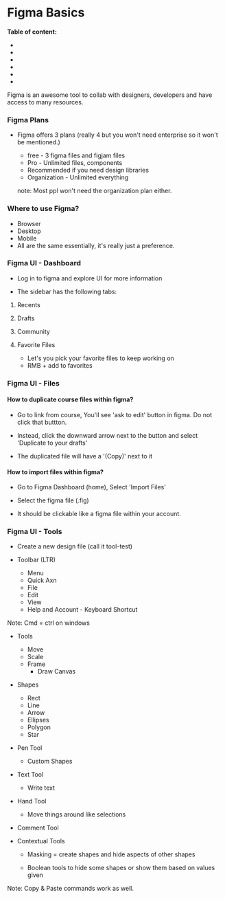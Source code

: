 # Figma Basics

**Table of content:**
 - [](#item-one)
 - [](#item-two)
 - [](#item-three)
 - [](#item-four)
 - [](#item-five)
 - [](#item-six)

Figma is an awesome tool to collab with designers, developers and have access to many resources.

 <a id="item-one"></a>
 ### Figma Plans
 - Figma offers 3 plans (really 4 but you won't need enterprise so it won't be mentioned.)
    * free - 3 figma files and figjam files
    * Pro - Unlimited files, components
    * Recommended if you need design libraries 
    * Organization - Unlimited everything

    note: Most ppl won't need the organization plan either.
 <a id="item-two"></a>
 ### Where to use Figma?
 - Browser 
 - Desktop 
 - Mobile
 - All are the same essentially, it's really just a preference.
 
 <a id="item-three"></a>
 ### Figma UI - Dashboard
- Log in to figma and explore UI for more information 

- The sidebar has the following tabs:

1. Recents

2. Drafts

3. Community

4. Favorite Files 
   - Let's you pick your favorite files to keep working on 
   - RMB + add to favorites

 <a id="item-four"></a>
 ### Figma UI - Files
 
 #### How to duplicate course files within figma?
 - Go to link from course, You'll see 'ask to edit' button in figma. Do not click that buttton. 

 - Instead, click the downward arrow next to the button and select 'Duplicate to your drafts'

 - The duplicated file will have a '(Copy)' next to it 

 #### How to import files within figma?

 - Go to Figma Dashboard (home), Select 'Import Files'

 - Select the figma file (.fig) 

 - It should be clickable like a figma file within your account. 

  <a id="item-five"></a>
 ### Figma UI - Tools

 - Create a new design file (call it tool-test)

 - Toolbar (LTR) 
   - Menu
    - Quick Axn
    - File
    - Edit
    - View
    - Help and Account - Keyboard Shortcut
 
 Note: Cmd = ctrl on windows

 - Tools
   - Move
   - Scale
   - Frame
      - Draw Canvas
 - Shapes 
   - Rect
   - Line 
   - Arrow
   - Ellipses
   - Polygon 
   - Star
 - Pen Tool 
   - Custom Shapes
 - Text Tool
   - Write text
 - Hand Tool 
   - Move things around like selections
 - Comment Tool

- Contextual Tools
   - Masking = create shapes and hide aspects of other shapes

   - Boolean tools to hide some shapes or show them based on values given

Note: Copy & Paste commands work as well. 

